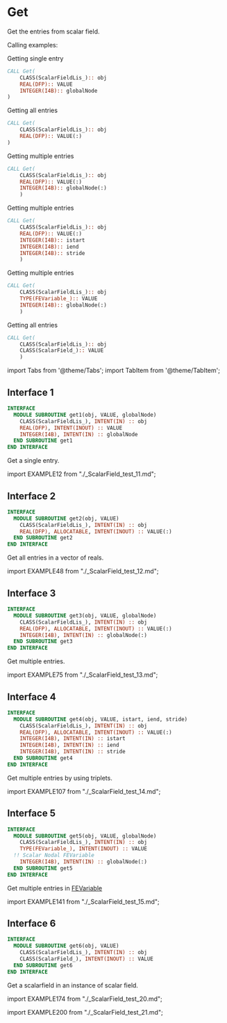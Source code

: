 # Get

Get the entries from scalar field.

Calling examples:

<span class="badge badge--primary"> Getting single entry </span>

```fortran
CALL Get(
    CLASS(ScalarFieldLis_):: obj
    REAL(DFP):: VALUE
    INTEGER(I4B):: globalNode
)
```

<span class="badge badge--primary"> Getting all entries </span>

```fortran
CALL Get(
    CLASS(ScalarFieldLis_):: obj
    REAL(DFP):: VALUE(:)
)
```

<span class="badge badge--primary"> Getting multiple entries </span>

```fortran
CALL Get(
    CLASS(ScalarFieldLis_):: obj
    REAL(DFP):: VALUE(:)
    INTEGER(I4B):: globalNode(:)
    )
```

<span class="badge badge--primary"> Getting multiple entries </span>

```fortran
CALL Get(
    CLASS(ScalarFieldLis_):: obj
    REAL(DFP):: VALUE(:)
    INTEGER(I4B):: istart
    INTEGER(I4B):: iend
    INTEGER(I4B):: stride
    )
```

<span class="badge badge--primary"> Getting multiple entries </span>

```fortran
CALL Get(
    CLASS(ScalarFieldLis_):: obj
    TYPE(FEVariable_):: VALUE
    INTEGER(I4B):: globalNode(:)
    )
```

<span class="badge badge--primary"> Getting all entries </span>

```fortran
CALL Get(
    CLASS(ScalarFieldLis_):: obj
    CLASS(ScalarField_):: VALUE
    )
```

import Tabs from '@theme/Tabs';
import TabItem from '@theme/TabItem';

## Interface 1

<Tabs>
<TabItem value="interface" label="܀ Interface" default>

```fortran
INTERFACE
  MODULE SUBROUTINE get1(obj, VALUE, globalNode)
    CLASS(ScalarFieldLis_), INTENT(IN) :: obj
    REAL(DFP), INTENT(INOUT) :: VALUE
    INTEGER(I4B), INTENT(IN) :: globalNode
  END SUBROUTINE get1
END INTERFACE
```

Get a single entry.

</TabItem>

<TabItem value="example" label="️܀ See example">

import EXAMPLE12 from "./_ScalarField_test_11.md";

<EXAMPLE12 />

</TabItem>

<TabItem value="close" label="↢ ">

</TabItem>
</Tabs>

## Interface 2

<Tabs>
<TabItem value="interface" label="܀ Interface" default>

```fortran
INTERFACE
  MODULE SUBROUTINE get2(obj, VALUE)
    CLASS(ScalarFieldLis_), INTENT(IN) :: obj
    REAL(DFP), ALLOCATABLE, INTENT(INOUT) :: VALUE(:)
  END SUBROUTINE get2
END INTERFACE
```

Get all entries in a vector of reals.

</TabItem>

<TabItem value="example" label="️܀ See example">

import EXAMPLE48 from "./_ScalarField_test_12.md";

<EXAMPLE48 />

</TabItem>

<TabItem value="close" label="↢ ">

</TabItem>
</Tabs>

## Interface 3

<Tabs>
<TabItem value="interface" label="܀ Interface" default>

```fortran
INTERFACE
  MODULE SUBROUTINE get3(obj, VALUE, globalNode)
    CLASS(ScalarFieldLis_), INTENT(IN) :: obj
    REAL(DFP), ALLOCATABLE, INTENT(INOUT) :: VALUE(:)
    INTEGER(I4B), INTENT(IN) :: globalNode(:)
  END SUBROUTINE get3
END INTERFACE
```

Get multiple entries.

</TabItem>

<TabItem value="example" label="️܀ See example">

import EXAMPLE75 from "./_ScalarField_test_13.md";

<EXAMPLE75 />

</TabItem>

<TabItem value="close" label="↢ ">

</TabItem>
</Tabs>

## Interface 4

<Tabs>
<TabItem value="interface" label="܀ Interface" default>

```fortran
INTERFACE
  MODULE SUBROUTINE get4(obj, VALUE, istart, iend, stride)
    CLASS(ScalarFieldLis_), INTENT(IN) :: obj
    REAL(DFP), ALLOCATABLE, INTENT(INOUT) :: VALUE(:)
    INTEGER(I4B), INTENT(IN) :: istart
    INTEGER(I4B), INTENT(IN) :: iend
    INTEGER(I4B), INTENT(IN) :: stride
  END SUBROUTINE get4
END INTERFACE
```

Get multiple entries by using triplets.

</TabItem>

<TabItem value="example" label="️܀ See example">

import EXAMPLE107 from "./_ScalarField_test_14.md";

<EXAMPLE107 />

</TabItem>

<TabItem value="close" label="↢ ">

</TabItem>
</Tabs>

## Interface 5

<Tabs>
<TabItem value="interface" label="܀ Interface" default>

```fortran
INTERFACE
  MODULE SUBROUTINE get5(obj, VALUE, globalNode)
    CLASS(ScalarFieldLis_), INTENT(IN) :: obj
    TYPE(FEVariable_), INTENT(INOUT) :: VALUE
  !! Scalar Nodal FEVariable
    INTEGER(I4B), INTENT(IN) :: globalNode(:)
  END SUBROUTINE get5
END INTERFACE
```

Get multiple entries in [FEVariable](../FEVariable/FEVariable_.md)

</TabItem>

<TabItem value="example" label="️܀ See example">

import EXAMPLE141 from "./_ScalarField_test_15.md";

<EXAMPLE141 />

</TabItem>

<TabItem value="close" label="↢ ">

</TabItem>
</Tabs>

## Interface 6

<Tabs>
<TabItem value="interface" label="܀ Interface" default>

```fortran
INTERFACE
  MODULE SUBROUTINE get6(obj, VALUE)
    CLASS(ScalarFieldLis_), INTENT(IN) :: obj
    CLASS(ScalarField_), INTENT(INOUT) :: VALUE
  END SUBROUTINE get6
END INTERFACE
```

Get a scalarfield in an instance of scalar field.

</TabItem>

<TabItem value="example1" label="️܀ Example 1">

import EXAMPLE174 from "./_ScalarField_test_20.md";

<EXAMPLE174 />

</TabItem>

<TabItem value="example2" label="️܀ Example 2">

import EXAMPLE200 from "./_ScalarField_test_21.md";

<EXAMPLE200 />

</TabItem>

<TabItem value="close" label="↢ ">

</TabItem>
</Tabs>
